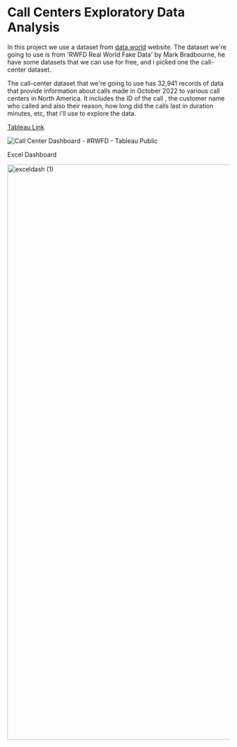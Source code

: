 # Call Centers Exploratory Data Analysis

In this project we use a dataset from [data.world](https://data.world/markbradbourne/rwfd-real-world-fake-data/workspace/file?filename=Call+Center.csv) website. The dataset we're going to use is from 'RWFD Real World Fake Data' by Mark Bradbourne, he have some datasets that we can use for free, and i picked one the call-center dataset.

The call-center dataset that we're going to use has 32,941 records of data that provide information about calls made in October 2022 to various call centers in North America. It includes the ID of the call , the customer name who called and also their reason, how long did the calls last in duration minutes, etc, that i'll use to explore the data.

[Tableau Link](https://public.tableau.com/app/profile/sri.hartina/viz/callcenterproject_16655045000700/Dashboard1)
   
![Call Center Dashboard - #RWFD - Tableau Public](https://user-images.githubusercontent.com/110084624/233933765-d7a94d7d-22fe-4b25-8e9e-bf4166cb50fc.png)


Excel Dashboard

<img width="1300" alt="exceldash (1)" src="https://github.com/tinashdj/Call-Centers-Exploratory-Data-Analysis/assets/110084624/9e52a7bc-94b9-4753-a01d-eaa90e3ef07a">
